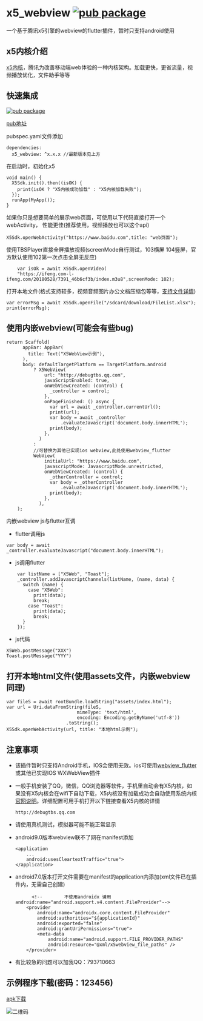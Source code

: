 # x5_webview   [![pub package](https://img.shields.io/pub/v/x5_webview.svg)](https://pub.flutter-io.cn/packages/x5_webview)

一个基于腾讯x5引擎的webview的flutter插件，暂时只支持android使用

## x5内核介绍

[x5内核](https://x5.tencent.com/tbs/product/tbs.html)，腾讯为改善移动端web体验的一种内核架构。加载更快，更省流量，视频播放优化，文件助手等等

## 快速集成
[![pub package](https://img.shields.io/pub/v/x5_webview.svg)](https://pub.flutter-io.cn/packages/x5_webview)

[pub地址](https://pub.flutter-io.cn/packages/x5_webview)

pubspec.yaml文件添加
```
dependencies:
  x5_webview: ^x.x.x //最新版本见上方
```

在启动时，初始化x5
```
void main() {
  X5Sdk.init().then((isOK) {
    print(isOK ? "X5内核成功加载" : "X5内核加载失败");
  });
  runApp(MyApp());
}
```

如果你只是想要简单的展示web页面，可使用以下代码直接打开一个webActivity，
性能更佳(推荐使用，视频播放也可以这个api)
```
X5Sdk.openWebActivity("https://www.baidu.com",title: "web页面");
```

使用TBSPlayer直接全屏播放视频(screenMode自行测试，103横屏 104竖屏，官方默认使用102第一次点击全屏无反应)
```
    var isOk = await X5Sdk.openVideo(
    "https://ifeng.com-l-ifeng.com/20180528/7391_46b6cf3b/index.m3u8",screenMode: 102);
```

打开本地文件(格式支持较多，视频音频图片办公文档压缩包等等，[支持文件详情](http://lc-qmtbhnki.cn-n1.lcfile.com/aa1b149fab1fd3c7d88b/%E6%96%87%E4%BB%B6%E6%A0%BC%E5%BC%8F%E6%94%AF%E6%8C%81%E5%88%97%E8%A1%A8.xlsx))
```
var errorMsg = await X5Sdk.openFile("/sdcard/download/FileList.xlsx");
print(errorMsg);
```

## 使用内嵌webview(可能会有些bug)

```
return Scaffold(
      appBar: AppBar(
        title: Text("X5WebView示例"),
      ),
      body: defaultTargetPlatform == TargetPlatform.android
          ? X5WebView(
              url: "http://debugtbs.qq.com",
              javaScriptEnabled: true,
              onWebViewCreated: (control) {
                _controller = control;
              },
              onPageFinished: () async {
                var url = await _controller.currentUrl();
                print(url);
                var body = await _controller
                    .evaluateJavascript('document.body.innerHTML');
                print(body);
              },
            )
          :
          //可替换为其他已实现ios webview,此处使用webview_flutter
          WebView(
              initialUrl: "https://www.baidu.com",
              javascriptMode: JavascriptMode.unrestricted,
              onWebViewCreated: (control) {
                _otherController = control;
                var body = _otherController
                    .evaluateJavascript('document.body.innerHTML');
                print(body);
              },
            ),
    );
```
内嵌webview js与flutter互调
* flutter调用js
```
var body = await _controller.evaluateJavascript("document.body.innerHTML");
```
* js调用flutter
```
    var listName = ["X5Web", "Toast"];
    _controller.addJavascriptChannels(listName, (name, data) {
      switch (name) {
        case "X5Web":
          print(data);
          break;
        case "Toast":
          print(data);
          break;
      }
    });
```
* js代码
```
X5Web.postMessage("XXX")
Toast.postMessage("YYY")
```

## 打开本地html文件(使用assets文件，内嵌webview同理)
```
var fileS = await rootBundle.loadString("assets/index.html");
var url = Uri.dataFromString(fileS,
                          mimeType: 'text/html',
                          encoding: Encoding.getByName('utf-8'))
                      .toString();
X5Sdk.openWebActivity(url, title: "本地html示例");
```

## 注意事项
* 该插件暂时只支持Android手机，IOS会使用无效。ios可使用[webview_flutter](https://pub.flutter-io.cn/packages/webview_flutter)或其他已实现IOS WXWebView插件
* 一般手机安装了QQ，微信，QQ浏览器等软件，手机里自动会有X5内核，如果没有X5内核会在wifi下自动下载，X5内核没有加载成功会自动使用系统内核[官网说明](https://x5.tencent.com/tbs/technical.html#/list/sdk/916172a5-f14e-40ed-9915-eaf74e9acba8/%E5%8A%A0%E8%BD%BD%E7%B1%BB)。详细配置可用手机打开以下链接查看X5内核的详情
    ```
    http://debugtbs.qq.com
    ```
* 请使用真机测试，模拟器可能不能正常显示

* android9.0版本webview联不了网在manifest添加
    ```
    <application
        ...
        android:usesCleartextTraffic="true">
    </application>
    ```
* android7.0版本打开文件需要在manifest的application内添加(xml文件已在插件内，无需自己创建)
    ```
          <!--        不使用androidx 请用android:name="android.support.v4.content.FileProvider"-->    
        <provider
            android:name="androidx.core.content.FileProvider"
            android:authorities="${applicationId}"
            android:exported="false"
            android:grantUriPermissions="true">
            <meta-data
                android:name="android.support.FILE_PROVIDER_PATHS"
                android:resource="@xml/x5webview_file_paths" />
        </provider>  
    ```

* 有比较急的问题可以加我QQ：793710663

## 示例程序下载(密码：123456)

[apk下载](https://www.pgyer.com/x5_webview)

![二维码](https://www.pgyer.com/app/qrcode/x5_webview)